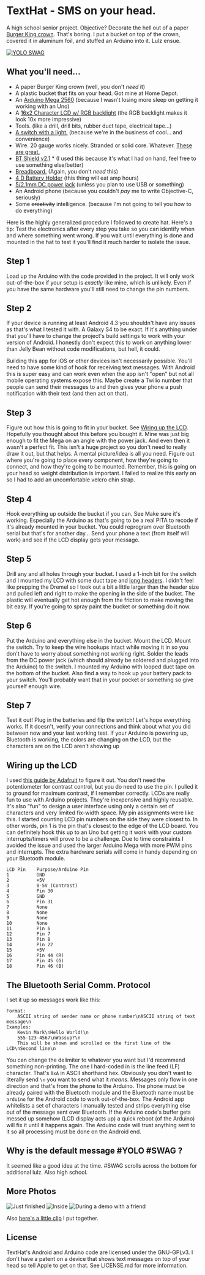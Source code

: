 # TextHat - SMS on your head.
A high school senior project. Objective? Decorate the hell out of a paper [Burger King crown](http://i.imgur.com/tFgbXgE.jpg). That's boring. I put a bucket on top of the crown, covered it in aluminum foil, and stuffed an Arduino into it. Lulz ensue.

[![YOLO SWAG](https://github.com/kmark/TextHat/raw/master/DefaultMessage.jpg)](http://instagram.com/p/fg-90OomUI/)

## What you'll need…
* A paper Burger King crown (well, you don't *need* it)
* A plastic bucket that fits on your head. Got mine at Home Depot.
* An [Arduino Mega 2560](http://arduino.cc/en/Main/arduinoBoardMega2560) (because I wasn't losing more sleep on getting it working with an Uno)
* A [16x2 Character LCD w/ RGB backlight](https://www.sparkfun.com/products/10862) (the RGB backlight makes it look 10x more impressive)
* Tools. (like a drill, drill bits, rubber duct tape, electrical tape…)
* [A switch with a light.](http://www.radioshack.com/product/index.jsp?productId=3097457) (because we're in the business of cool… and convenience)
* Wire. 20 gauge works nicely. Stranded or solid core. Whatever. [These are great.](https://www.sparkfun.com/products/11026)
* [BT Shield v2.1](http://imall.iteadstudio.com/im120417006.html) *  (I used this because it's what I had on hand, feel free to use something else/better)
* [Breadboard.](https://www.sparkfun.com/products/9567) (Again, you don't *need* this)
* [4 D Battery Holder](http://www.radioshack.com/product/index.jsp?productId=2062245) (this thing will eat amp hours)
* [5/2.1mm DC power jack](https://www.sparkfun.com/products/11476) (unless you plan to use USB or something)
* An Android phone (because you couldn't *pay* me to write Objective-C, seriously)
* Some ~~creativity~~ intelligence. (because I'm not going to tell you how to do everything)

Here is the highly generalized procedure I followed to create hat. Here's a tip: Test the electronics after every step you take so you can identify when and where something went wrong. If you wait until everything is done and mounted in the hat to test it you'll find it much harder to isolate the issue.


## Step 1
Load up the Arduino with the code provided in the project. It will only work out-of-the-box if your setup is *exactly* like mine, which is unlikely. Even if you have the same hardware you'll still need to change the pin numbers.

## Step 2
If your device is running at least Android 4.3 you shouldn't have any issues as that's what I tested it with. A Galaxy S4 to be exact. If it's anything under that you'll have to change the project's build settings to work with your version of Android. I honestly don't expect this to work on anything lower than Jelly Bean without code modifications, but hell, it could.

Building this app for iOS or other devices isn't necessarily possible. You'll need to have some kind of hook for receiving text messages. With Android this is super easy and can work even when the app isn't "open" but not all mobile operating systems expose this. Maybe create a Twilio number that people can send their messages to and then gives your phone a push notification with their text (and then act on that).

## Step 3
Figure out how this is going to fit in your bucket. See [Wiring up the LCD](#wiring-up-the-lcd). Hopefully you thought about this before you bought it. Mine was just big enough to fit the Mega on an angle with the power jack. And even then it wasn't a perfect fit. This isn't a huge project so you don't need to really draw it out, but that helps. A mental picture/idea is all you need. Figure out where you're going to place every component, how they're going to connect, and how they're going to be mounted. Remember, this is going on your head so weight distribution is important. I failed to realize this early on so I had to add an uncomfortable velcro chin strap.

## Step 4
Hook everything up outside the bucket if you can. See Make sure it's working. Especially the Arduino as that's going to be a real PITA to recode if it's already mounted in your bucket. You could reprogram over Bluetooth serial but that's for another day… Send your phone a text (from itself will work) and see if the LCD display gets your message.

## Step 5
Drill any and all holes through your bucket. I used a 1-inch bit for the switch and I mounted my LCD with some duct tape and [long headers](https://www.sparkfun.com/products/10158). I didn't feel like prepping the Dremel so I took out a bit a little larger than the header size and pulled left and right to make the opening in the side of the bucket. The plastic will eventually get hot enough from the friction to make moving the bit easy. If you're going to spray paint the bucket or something do it now.

## Step 6
Put the Arduino and everything else in the bucket. Mount the LCD. Mount the switch. Try to keep the wire hookups intact while moving it in so you don't have to worry about something not working right. Solder the leads from the DC power jack (which should already be soldered and plugged into the Arduino) to the switch. I mounted my Arduino with looped duct tape on the bottom of the bucket. Also find a way to hook up your battery pack to your switch. You'll probably want that in your pocket or something so give yourself enough wire.

## Step 7
Test it out! Plug in the batteries and flip the switch! Let's hope everything works. If it doesn't, verify your connections and think about what you did between now and your last working test. If your Arduino is powering up, Bluetooth is working, the colors are changing on the LCD, but the characters are on the LCD aren't showing up 


## Wiring up the LCD
I used [this guide by Adafruit](http://learn.adafruit.com/character-lcds/rgb-backlit-lcds) to figure it out. You don't need the potentiometer for contrast control, but you do need to use the pin. I pulled it to ground for maximum contrast, if I remember correctly. LCDs are really fun to use with Arduino projects. They're inexpensive and highly reusable. It's also "fun" to design a user interface using only a certain set of characters and very limited fix-width space. My pin assignments were like this. I started counting LCD pin numbers on the side they were closest to. In other words, pin 1 is the pin that's closest to the edge of the LCD board. You can definitely hook this up to an Uno but getting it work with your custom interrupts/timers will prove to be a challenge. Due to time constraints I avoided the issue and used the larger Arduino Mega with more PWM pins and interrupts. The extra hardware serials will come in handy depending on your Bluetooth module.

    LCD Pin    Purpose/Arduino Pin 
    1          GND
    2          +5V
    3          0-5V (Contrast)
    4          Pin 30
    5          GND
    6          Pin 31
    7          None
    8          None
    9          None
    10         None
    11         Pin 6
    12         Pin 7
    13         Pin 8
    14         Pin 22
    15         +5V
    16         Pin 44 (R)
    17         Pin 45 (G)
    18         Pin 46 (B)
 
## The Bluetooth Serial Comm. Protocol
I set it up so messages work like this:

    Format:
        ASCII string of sender name or phone number\nASCII string of text message\n
    Examples:
        Kevin Mark\nHello World!\n
        555-123-4567\nWassup?\n
        This will be shown and scrolled on the first line of the LCD\nSecond line\n

You can change the delimiter to whatever you want but I'd recommend something non-printing. The one I hard-coded in is the line feed (LF) character. That's `0xA` in ASCII shorthand hex. Obviously you don't want to literally send `\n` you want to send what it *means*. Messages only flow in one direction and that's from the phone to the Arduino. The phone must be already paired with the Bluetooth module and the Bluetooth name must be `arduino` for the Android code to work out-of-the-box. The Android app whitelists a set of characters I manually tested and strips everything else out of the message sent over Bluetooth. If the Arduino code's buffer gets messed up somehow (LCD display acts up) a quick reboot (of the Arduino) will fix it until it happens again. The Arduino code will trust anything sent to it so all processing must be done on the Android end.

## Why is the default message #YOLO #SWAG ?
It seemed like a good idea at the time. #SWAG scrolls across the bottom for additional lulz. Also high school.

## More Photos
![Just finished](https://github.com/kmark/TextHat/raw/master/DatHat.jpg)
![Inside](https://github.com/kmark/TextHat/raw/master/Inside.jpg)
![During a demo with a friend](https://github.com/kmark/TextHat/raw/master/SuchKrowne.jpg)

Also [here's a little clip](http://instagram.com/p/flN8yrImav/) I put together.


## License
TextHat's Android and Arduino code are licensed under the GNU-GPLv3. I don't have a patent on a device that shows text messages on top of your head so tell Apple to get on that. See LICENSE.md for more information.
